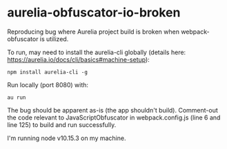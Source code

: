 # aurelia-obfuscator-io-broken
Reproducing bug where Aurelia project build is broken when webpack-obfuscator is utilized.

To run, may need to install the aurelia-cli globally (details here: https://aurelia.io/docs/cli/basics#machine-setup):
```
npm install aurelia-cli -g
```

Run locally (port 8080) with:
```
au run
```

The bug should be apparent as-is (the app shouldn't build).
Comment-out the code relevant to JavaScriptObfuscator in webpack.config.js (line 6 and line 125) to build and run successfully.

I'm running node v10.15.3 on my machine.
